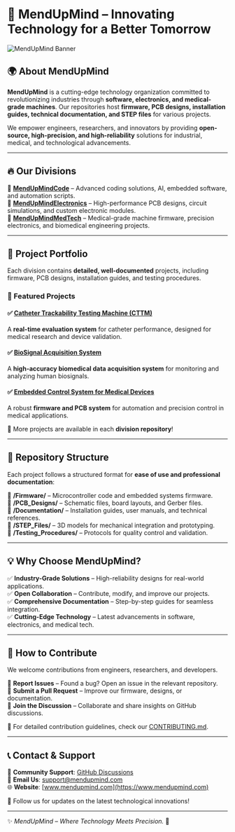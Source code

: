 # 🏥 MendUpMind – Innovating Technology for a Better Tomorrow  

![MendUpMind Banner](path/to/your/banner/image.png)  

## 🌍 About MendUpMind  
**MendUpMind** is a cutting-edge technology organization committed to revolutionizing industries through **software, electronics, and medical-grade machines**. Our repositories host **firmware, PCB designs, installation guides, technical documentation, and STEP files** for various projects.  

We empower engineers, researchers, and innovators by providing **open-source, high-precision, and high-reliability** solutions for industrial, medical, and technological advancements.  

---

## 🔥 Our Divisions  

🔹 **[MendUpMindCode](https://github.com/MendUpMindCode)** – Advanced coding solutions, AI, embedded software, and automation scripts.  
🔹 **[MendUpMindElectronics](https://github.com/MendUpMindElectronics)** – High-performance PCB designs, circuit simulations, and custom electronic modules.  
🔹 **[MendUpMindMedTech](https://github.com/MendUpMindMedTech)** – Medical-grade machine firmware, precision electronics, and biomedical engineering projects.  

---

## 🚀 Project Portfolio  

Each division contains **detailed, well-documented** projects, including firmware, PCB designs, installation guides, and testing procedures.  

### 📌 Featured Projects  

#### ✅ **[Catheter Trackability Testing Machine (CTTM)](https://github.com/MendUpMindMedTech/CTTM)**  
A **real-time evaluation system** for catheter performance, designed for medical research and device validation.  

#### ✅ **[BioSignal Acquisition System](https://github.com/MendUpMindMedTech/BioSignalSys)**  
A **high-accuracy biomedical data acquisition system** for monitoring and analyzing human biosignals.  

#### ✅ **[Embedded Control System for Medical Devices](https://github.com/MendUpMindMedTech/EmbeddedControl)**  
A robust **firmware and PCB system** for automation and precision control in medical applications.  

🔹 More projects are available in each **division repository**!  

---

## 📂 Repository Structure  

Each project follows a structured format for **ease of use and professional documentation**:  

📁 **/Firmware/** – Microcontroller code and embedded systems firmware.  
📁 **/PCB_Designs/** – Schematic files, board layouts, and Gerber files.  
📁 **/Documentation/** – Installation guides, user manuals, and technical references.  
📁 **/STEP_Files/** – 3D models for mechanical integration and prototyping.  
📁 **/Testing_Procedures/** – Protocols for quality control and validation.  

---

## 💡 Why Choose MendUpMind?  

✅ **Industry-Grade Solutions** – High-reliability designs for real-world applications.  
✅ **Open Collaboration** – Contribute, modify, and improve our projects.  
✅ **Comprehensive Documentation** – Step-by-step guides for seamless integration.  
✅ **Cutting-Edge Technology** – Latest advancements in software, electronics, and medical tech.  

---

## 🤝 How to Contribute  

We welcome contributions from engineers, researchers, and developers.  

📌 **Report Issues** – Found a bug? Open an issue in the relevant repository.  
📌 **Submit a Pull Request** – Improve our firmware, designs, or documentation.  
📌 **Join the Discussion** – Collaborate and share insights on GitHub discussions.  

📢 For detailed contribution guidelines, check our [CONTRIBUTING.md](https://github.com/MendUpMind/CONTRIBUTING.md).  

---

## 📞 Contact & Support  

💬 **Community Support**: [GitHub Discussions](https://github.com/MendUpMind/discussions)  
📧 **Email Us**: support@mendupmind.com  
🌐 **Website**: [www.mendupmind.com](https://www.mendupmind.com)  

🔗 Follow us for updates on the latest technological innovations!  

---

✨ _MendUpMind – Where Technology Meets Precision._ 🚀  
